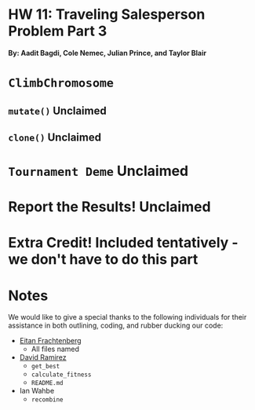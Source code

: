 # HW 11: Traveling Salesperson Problem Part 3

**By: Aadit Bagdi, Cole Nemec, Julian Prince, and Taylor Blair**

# `ClimbChromosome`

## `mutate()` **Unclaimed**

## `clone()` **Unclaimed**

# `Tournament Deme` **Unclaimed**

# Report the Results!  **Unclaimed**

# Extra Credit! **Included tentatively - we don't have to do this part**

# Notes

We would like to give a special thanks to the following individuals for their assistance in both outlining, coding, and rubber ducking our code:
 + [Eitan Frachtenberg](https://github.com/eitanf)
	 + All files named
 + [David Ramirez](https://www.reed.edu/faculty-profiles/profiles/ramirez-david.html)
	 + `get_best`
	 + `calculate_fitness`
	 + `README.md`
 + Ian Wahbe
	 + `recombine`
